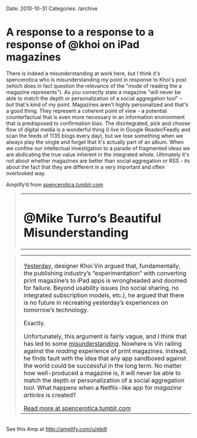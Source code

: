 Date: 2010-10-31
Categories: /archive

# A response to a response to a response of @khoi on iPad magazines

<div class="Amp_Commentary_Wrap"><div class="Amp_Post_Text"><p>There is indeed a misunderstanding at work here, but I think it's spencerotica who is misunderstanding my point in response to Khoi's post (which does in fact question the relevance of the "mode of reading the a magazine represents").  As you correctly state a magazine "will never be able to match the depth or personalization of a social aggregation tool" – but that's kind of my point. Magazines aren't highly personalized and that's a good thing. They represent a coherent point of view - a potential counterfactual that is even more necessary in an information environment that is predisposed to confirmation bias. The disintegrated, pick and choose flow of digital media is a wonderful thing (I live in Google Reader/Feedly and scan the feeds of 1135 blogs every day), but we lose something when we always play the single and forget that it's actually part of an album. When we confine our intellectual investigation to a parade of fragmented ideas we are abdicating the true value inherent in the integrated whole.  Ultimately it's not about whether magazines are better than social aggregation or RSS - its about the fact that they are different in a very important and often overlooked way.</p></div></div><div class="Amp_Content_Outer"><div class="Amp_Top_Wrap"><div class="Amp_Source_First"><span>Amplify&rsquo;d from <a rel="clipsource" target="_blank" title="http://spencerotica.tumblr.com/post/1426851804" href="http://spencerotica.tumblr.com/post/1426851804">spencerotica.tumblr.com</a></span></div></div><div class="Amp_Middle_Wrap"><blockquote class="Amp_Content_Item" cite="http://spencerotica.tumblr.com/post/1426851804"><table cellpadding="0" cellspacing="0"><tr><td><h1 id="AutoGeneratedID-0">@Mike Turro&#8217;s Beautiful Misunderstanding</h1></td></tr></table></blockquote><div class="Amp_Content_Hr"></div><blockquote class="Amp_Content_Item" cite="http://spencerotica.tumblr.com/post/1426851804"><table cellpadding="0" cellspacing="0"><tr><td><div id="AutoGeneratedID-2"><p id="AutoGeneratedID-1"><a rel="nofollow"  href="http://www.subtraction.com/2010/10/27/my-ipad-magazine-stand">Yesterday</a>, designer Khoi Vin argued that, fundamentally, the publishing industry&#8217;s &#8220;experimentation&#8221; with converting print magazine&#8217;s to iPad apps is wrongheaded and doomed for failure. Beyond usability issues (no social sharing, no integrated subscription models, etc.), he argued that there is no future in recreating yesterday&#8217;s experiences on tomorrow&#8217;s technology.</p>
<p>Exactly.</p>
<p>Unfortunately, this argument is fairly vague, and I think that has led to some <a rel="nofollow"  href="http://mturro.amplify.com/2010/10/28/khoi-vinns-beautiful-mistake/">misunderstanding</a>. Nowhere is Vin railing against the <em>reading </em>experience of print magazines. Instead, he finds fault with the idea that any app sandboxed against the world could be successful in the long term. No matter how well-produced a magazine is, it will never be able to match the depth or personalization of a social aggregation tool. What happens when a Netflix-like app for <em>magazine articles</em>&#160;is created?</p></div><span class="Amp_Source_Button"><a rel="clipsource" target="_blank" title="http://spencerotica.tumblr.com/post/1426851804" href="http://spencerotica.tumblr.com/post/1426851804">Read more at spencerotica.tumblr.com</a></span></td></tr></table></blockquote></div><div class="Amp_Bottom_Wrap">&nbsp;</div></div><div class="Amp_Link">See this Amp at <a href="http://amplify.com/u/ebdl">http://amplify.com/u/ebdl</a></div><br/>
